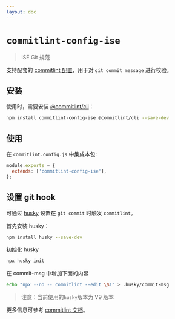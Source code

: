 ```yaml
---
layout: doc
---
```


# `commitlint-config-ise`

> ISE Git 规范

支持配套的 [commitlint 配置](https://commitlint.js.org/#/concepts-shareable-config)，用于对 `git commit message` 进行校验。

## 安装

使用时，需要安装 [@commitlint/cli](https://www.npmjs.com/package/@commitlint/cli)：

```bash
npm install commitlint-config-ise @commitlint/cli --save-dev
```

## 使用

在 `commitlint.config.js` 中集成本包:

```javascript
module.exports = {
  extends: ['commitlint-config-ise'],
};
```

## 设置 git hook

可通过 [husky](https://www.npmjs.com/package/husky) 设置在 `git commit` 时触发 `commitlint`。

首先安装 husky：

```bash
npm install husky --save-dev
```

初始化 husky

``` bash
npx husky init
```

在 commit-msg 中增加下面的内容

``` bash
echo "npx --no -- commitlint --edit \$1" > .husky/commit-msg
```

> 注意：当前使用的`husky`版本为 V9 版本

更多信息可参考 [commitlint 文档](https://commitlint.js.org/guides/local-setup.html#using-a-git-hooks-manager)。
